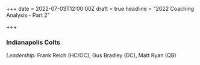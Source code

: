 +++
date = 2022-07-03T12:00:00Z
draft = true
headline = "2022 Coaching Analysis - Part 2"

+++
### Indianapolis Colts

_Leadership:_ Frank Reich (HC/OC), Gus Bradley (DC), Matt Ryan (QB)